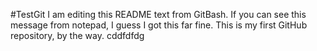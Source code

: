 #TestGit
I am editing this README text from GitBash. If you can see this message from notepad, I guess I got this far fine. This is my first GitHub repository, by the way.
cddfdfdg